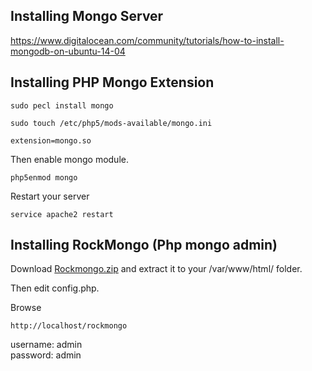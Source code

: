 
## Installing Mongo Server

https://www.digitalocean.com/community/tutorials/how-to-install-mongodb-on-ubuntu-14-04

## Installing PHP Mongo Extension

```
sudo pecl install mongo
```

```
sudo touch /etc/php5/mods-available/mongo.ini
```

```
extension=mongo.so
```

Then enable mongo module.

```
php5enmod mongo
```

Restart your server

```
service apache2 restart
```

## Installing RockMongo (Php mongo admin)

Download <a href="http://obullo.com/utils/rockmongo.zip">Rockmongo.zip</a> and extract it to your /var/www/html/ folder.

Then edit config.php.

Browse

```
http://localhost/rockmongo
```

username: admin <br />
password: admin

